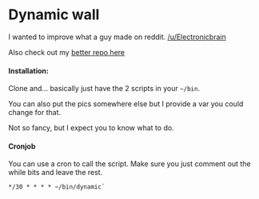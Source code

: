 # Dynamic wall

I wanted to improve what a guy made on reddit. [/u/Electronicbrain](https://www.reddit.com/r/unixporn/comments/a7mga5/plasma_a_clone_of_macos_mojaves_dynamic_wallpaper/)

Also check out my [better repo here](https://gitlab.com/RaitaroH/KDE-Terminal-Wallpaper-Changer)

#### Installation:  

Clone and... basically just have the 2 scripts in your `~/bin`. 

You can also put the pics somewhere else but I provide a var you could change for that.

Not so fancy, but I expect you to know what to do.

#### Cronjob

You can use a cron to call the script. Make sure you just comment out the while bits and leave the rest.
```
*/30 * * * * ~/bin/dynamic`
```